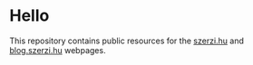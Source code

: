 # Hello

This repository contains public resources for the [szerzi.hu](https://szerzi.hu) and [blog.szerzi.hu](https://blog.szerzi.hu) webpages.